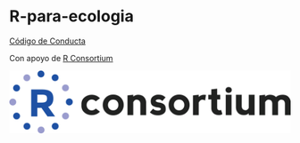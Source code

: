 # R-para-ecologia

[Código de Conducta](https://latin-r.com/cdc/)


Con apoyo de [R Consortium](https://www.r-consortium.org/)

![alt text](https://github.com/smwindecker/R-para-ecologia/blob/main/RConsortium_logo.png)


